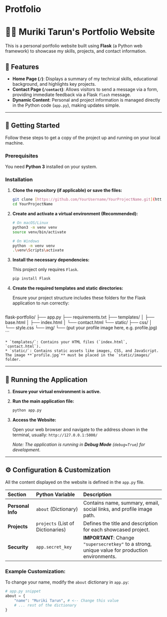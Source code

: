 # Protfolio
# 🧑‍💻 Muriki Tarun's Portfolio Website

This is a personal portfolio website built using **Flask** (a Python web framework) to showcase my skills, projects, and contact information.

## 🌟 Features

* **Home Page (`/`)**: Displays a summary of my technical skills, educational background, and highlights key projects.
* **Contact Page (`/contact`)**: Allows visitors to send a message via a form, providing immediate feedback via a Flask `flash` message.
* **Dynamic Content**: Personal and project information is managed directly in the Python code (`app.py`), making updates simple.

---

## 🚀 Getting Started

Follow these steps to get a copy of the project up and running on your local machine.

### Prerequisites

You need **Python 3** installed on your system.

### Installation

1.  **Clone the repository (if applicable) or save the files:**

    ```bash
    git clone [https://github.com/YourUsername/YourProjectName.git](https://github.com/YourUsername/YourProjectName.git)
    cd YourProjectName
    ```

2.  **Create and activate a virtual environment (Recommended):**

    ```bash
    # On macOS/Linux
    python3 -m venv venv
    source venv/bin/activate

    # On Windows
    python -m venv venv
    .\venv\Scripts\activate
    ```

3.  **Install the necessary dependencies:**

    This project only requires `Flask`.

    ```bash
    pip install Flask
    ```

4.  **Create the required templates and static directories:**

    Ensure your project structure includes these folders for the Flask application to run correctly:

    ```
flask-portfolio/
├── app.py
├── requirements.txt
├── templates/
│ ├── base.html
│ ├── index.html
│ └── contact.html
└── static/
├── css/
│ └── style.css
└── img/
└── (put your profile image here, e.g. profile.jpg) 
    ```

    * `templates/`: Contains your HTML files (`index.html`, `contact.html`).
    * `static/`: Contains static assets like images, CSS, and JavaScript. The image **`profile.jpg`** must be placed in the `static/images/` folder.

---

## 🏃 Running the Application

1.  **Ensure your virtual environment is active.**

2.  **Run the main application file:**

    ```bash
    python app.py
    ```

3.  **Access the Website:**

    Open your web browser and navigate to the address shown in the terminal, usually:
    `http://127.0.0.1:5000/`

    *Note: The application is running in **Debug Mode** (`debug=True`) for development.*

---

## ⚙️ Configuration & Customization

All the content displayed on the website is defined in the `app.py` file.

| Section | Python Variable | Description |
| :--- | :--- | :--- |
| **Personal Info** | `about` (Dictionary) | Contains name, summary, email, social links, and profile image path. |
| **Projects** | `projects` (List of Dictionaries) | Defines the title and description for each showcased project. |
| **Security** | `app.secret_key` | **IMPORTANT**: Change `"supersecretkey"` to a strong, unique value for production environments. |

### Example Customization:

To change your name, modify the `about` dictionary in `app.py`:

```python
# app.py snippet
about = {
    "name": "Muriki Tarun", # <-- Change this value
    # ... rest of the dictionary
}
